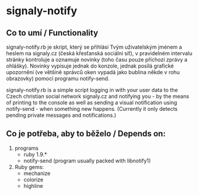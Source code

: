 # signaly-notify #

## Co to umí / Functionality ##

signaly-notify.rb je skript, který se přihlásí Tvým uživatelským
jménem a heslem na signaly.cz (česká křesťanská sociální síť),
v pravidelném intervalu stránky kontroluje a oznamuje novinky
(toho času pouze příchozí zprávy a ohlášky). Novinky vypisuje jednak
do konzole, jednak posílá grafické upozornění (ve většině správců oken
vypadá jako bublina někde v rohu obrazovky) pomocí programu notify-send.

signaly-notify.rb is a simple script logging in with your user data
to the Czech christian social network signaly.cz and notifying you -
by the means of printing to the console as well as sending a visual notification
using notify-send - when something new happens.
(Currently it only detects pending private messages and notifications.)

## Co je potřeba, aby to běželo / Depends on: ##

1. programs
   * ruby 1.9.*
   * notify-send (program usually packed with libnotify1)
2. Ruby gems:
   * mechanize
   * colorize
   * highline
